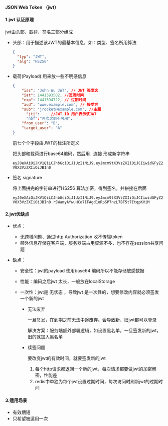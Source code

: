#### JSON Web Token （jwt）

#### 1.jwt 认证原理

jwt由头部、载荷、签名三部分组成

- 头部：用于描述该JWT的最基本信息，如：类型、签名所用算法

  ```json
  {
    "typ": "JWT",
    "alg": "HS256"
  }
  ```

- 载荷(Payload):用来放一些不明感信息

  ```json
  {
      "iss": "John Wu JWT", // JWT 签发这
      "iat": 1441593502, //签发时间
      "exp": 1441594722, // 过期时间
      "aud": "www.example.com", // 接受方
      "sub": "jrocket@example.com", //主题
    	"jti":     //JWT ID 用户表示该JWT
    	"nbf":"再次之前不可用",
      "from_user": "B",
      "target_user": "A"
  }
  ```

  前七个个字段由JWT的标注所定义

  把头部和载荷进行base64编码，然后用`.` 连接 形成新字符串

  `eyJ0eXAiOiJKV1QiLCJhbGciOiJIUzI1NiJ9.eyJmcm9tX3VzZXIiOiJCIiwidGFyZ2V0X3VzZXIiOiJBIn0`

- 签名 signature

  将上面拼完的字符串进行HS256 算法加密，得到签名，并拼接在后面

  `eyJ0eXAiOiJKV1QiLCJhbGciOiJIUzI1NiJ9.eyJmcm9tX3VzZXIiOiJCIiwidGFyZ2V0X3VzZXIiOiJBIn0.rSWamyAYwuHCo7IFAgd1oRpSP7nzL7BF5t7ItqpKViM`

#### 2.jwt优缺点

- 优点：

  - 无跨域问题、通过http Authorization 收不传输token
  - 额外信息存储在客户端，服务器端占用资源不多，也不存在session共享问题

- 缺点：

  - 安全性：jwt的payload 使用base64 编码所以不能存储敏感数据

  - 性能：编码之后jwt 太长，一般放在localStorage 

  - 一次性：jwt是 无状态 ，导致jwt 是一次性的，想要修改内容就必须签发一个新的jwt

    - 无法废弃

      一旦签发，在到期之前无法中途废弃。会导致新、旧jwt都可以登录

      解决方案：服务端额外部署逻辑，如设置黑名单，一旦签发新的jwt，旧的就加入黑名单

    - 续签问题

      要改变jwt的有效时间，就要签发新的jwt

      1. 每个http请求都返回一个新的jwt，每次请求都要做jwt的加密解密，性能差
      2. redis中单独为每个jwt设置过期时间，每次访问时刷新jwt的过期时间

      

#### 3.适用场景

- 有效期短
- 只希望被适用一次

